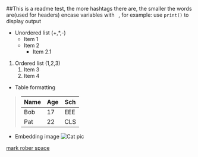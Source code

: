 ##This is a readme test, the more hashtags there are, the smaller the words are(used for headers)
encase variables with ` `, for example:
use `print()` to display output

- Unordered list (+,*,-)
    * Item 1
    + Item  2
        - Item 2.1

1. Ordered list (1,2,3)
    1. Item 3
    2. Item 4


- Table formatting  
>|Name | Age | Sch |
>|-----|-----|-----|
>|Bob  | 17  |EEE  |
>|Pat  | 22  |CLS  |

- Embedding image
![Cat pic ](https://images.pexels.com/photos/1314550/pexels-photo-1314550.jpeg?cs=srgb&dl=pexels-katarzyna-modrzejewska-495044-1314550.jpg&fm=jpg)

[mark rober space](https://youtu.be/qr1AvisQcV8?si=h6bVqPQ53--_UZJN)